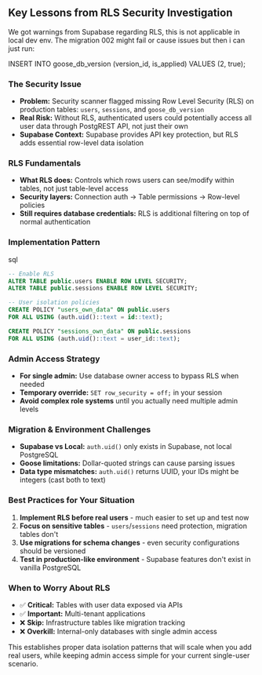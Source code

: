 ## Key Lessons from RLS Security Investigation

We got warnings from Supabase regarding RLS, this is not applicable in local dev env. The migration 002 might fail or cause issues but then i can just run:

INSERT INTO goose_db_version (version_id, is_applied) VALUES (2, true);

### **The Security Issue**

- **Problem:** Security scanner flagged missing Row Level Security (RLS) on production tables: `users`, `sessions`, and `goose_db_version`
- **Real Risk:** Without RLS, authenticated users could potentially access all user data through PostgREST API, not just their own
- **Supabase Context:** Supabase provides API key protection, but RLS adds essential row-level data isolation

### **RLS Fundamentals**

- **What RLS does:** Controls which rows users can see/modify within tables, not just table-level access
- **Security layers:** Connection auth → Table permissions → Row-level policies
- **Still requires database credentials:** RLS is additional filtering on top of normal authentication

### **Implementation Pattern**

sql

```sql
-- Enable RLS
ALTER TABLE public.users ENABLE ROW LEVEL SECURITY;
ALTER TABLE public.sessions ENABLE ROW LEVEL SECURITY;

-- User isolation policies
CREATE POLICY "users_own_data" ON public.users 
FOR ALL USING (auth.uid()::text = id::text);

CREATE POLICY "sessions_own_data" ON public.sessions  
FOR ALL USING (auth.uid()::text = user_id::text);
```

### **Admin Access Strategy**

- **For single admin:** Use database owner access to bypass RLS when needed
- **Temporary override:** `SET row_security = off;` in your session
- **Avoid complex role systems** until you actually need multiple admin levels

### **Migration & Environment Challenges**

- **Supabase vs Local:** `auth.uid()` only exists in Supabase, not local PostgreSQL
- **Goose limitations:** Dollar-quoted strings can cause parsing issues
- **Data type mismatches:** `auth.uid()` returns UUID, your IDs might be integers (cast both to text)

### **Best Practices for Your Situation**

1. **Implement RLS before real users** - much easier to set up and test now
2. **Focus on sensitive tables** - `users`/`sessions` need protection, migration tables don't
3. **Use migrations for schema changes** - even security configurations should be versioned
4. **Test in production-like environment** - Supabase features don't exist in vanilla PostgreSQL

### **When to Worry About RLS**

- ✅ **Critical:** Tables with user data exposed via APIs
- ✅ **Important:** Multi-tenant applications
- ❌ **Skip:** Infrastructure tables like migration tracking
- ❌ **Overkill:** Internal-only databases with single admin access

This establishes proper data isolation patterns that will scale when you add real users, while keeping admin access simple for your current single-user scenario.